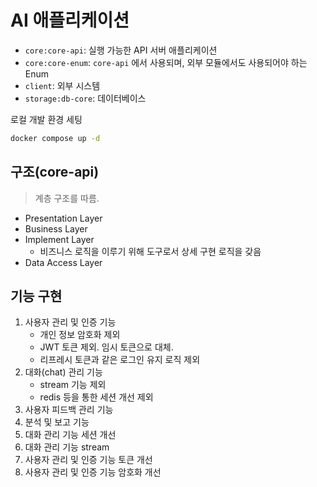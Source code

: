 # AI 애플리케이션

- `core:core-api`: 실행 가능한 API 서버 애플리케이션
- `core:core-enum`: `core-api` 에서 사용되며, 외부 모듈에서도 사용되어야 하는 Enum
- `client`: 외부 시스템
- `storage:db-core`: 데이터베이스

로컬 개발 환경 세팅

```sh
docker compose up -d
```

## 구조(core-api)

> 계층 구조를 따름.

- Presentation Layer
- Business Layer
- Implement Layer
  - 비즈니스 로직을 이루기 위해 도구로서 상세 구현 로직을 갖음
- Data Access Layer

## 기능 구현

1. 사용자 관리 및 인증 기능
   - 개인 정보 암호화 제외
   - JWT 토큰 제외. 임시 토큰으로 대체.
   - 리프레시 토큰과 같은 로그인 유지 로직 제외
2. 대화(chat) 관리 기능
   - stream 기능 제외
   - redis 등을 통한 세션 개선 제외
3. 사용자 피드백 관리 기능
4. 분석 및 보고 기능
5. 대화 관리 기능 세션 개선
6. 대화 관리 기능 stream
7. 사용자 관리 및 인증 기능 토큰 개선
8. 사용자 관리 및 인증 기능 암호화 개선
